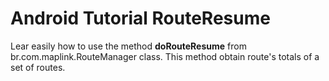 Android Tutorial RouteResume
============================

Lear easily how to use the method <b>doRouteResume</b> from br.com.maplink.RouteManager class. This method obtain route's totals of a set of routes.
